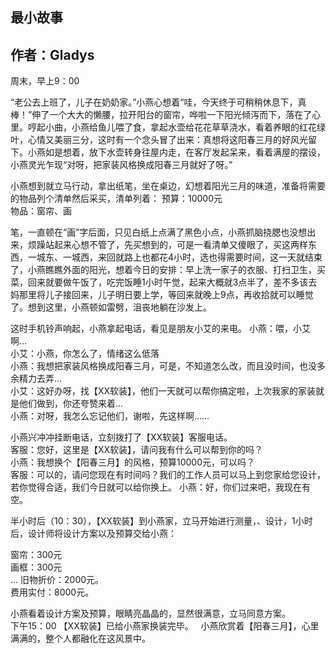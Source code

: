 最小故事
----
作者：Gladys
-----
周末，早上9：00

“老公去上班了，儿子在奶奶家。”小燕心想着“哇，今天终于可稍稍休息下，真棒！”伸了一个大大的懒腰，拉开阳台的窗帘，哗啦一下阳光倾泻而下，落在了心里。哼起小曲，小燕给鱼儿喂了食，拿起水壶给花花草草浇水，看着养眼的红花绿叶，心情又美丽三分，这时有一个念头冒了出来：真想将这阳春三月的好风光留下。小燕如是想着，放下水壶转身往屋内走，在客厅发起呆来，看着满屋的摆设，小燕灵光乍现“对呀，把家装风格换成阳春三月就好了呀。”

小燕想到就立马行动，拿出纸笔，坐在桌边，幻想着阳光三月的味道，准备将需要的物品列个清单然后采买，清单列着：
预算：10000元  
物品：窗帘、画  

笔，一直顿在“画”字后面，只见白纸上点满了黑色小点，小燕抓脑挠腮也没想出来，烦躁站起来心想不管了，先买想到的，可是一看清单又傻眼了，买这两样东西，一城东、一城西，来回就路上也都花4小时，选也得需要时间，这一天就结束了，小燕瞧瞧外面的阳光，想着今日的安排：早上洗一家子的衣服、打扫卫生，买菜，回来就要做午饭了，吃完饭睡1小时午觉，起来大概就3点半了，差不多该去妈那里将儿子接回来，儿子明日要上学，等回来就晚上9点，再收拾就可以睡觉了。想到这里，小燕顿如雷劈，沮丧地躺在沙发上。

这时手机铃声响起，小燕拿起电话，看见是朋友小艾的来电。
小燕：喂，小艾啊…  
小艾：小燕，你怎么了，情绪这么低落  
小燕：我想把家装风格换成阳春三月，可是，不知道怎么改，而且没时间，也没多余精力去弄…  
小艾：这好办呀，找【XX软装】，他们一天就可以帮你搞定啦，上次我家的家装就是他们做到，你还夸赞来着…  
小燕：对呀，我怎么忘记他们，谢啦，先这样啊……  

小燕兴冲冲挂断电话，立刻拨打了【XX软装】客服电话。  
客服：您好，这里是【XX软装】，请问我有什么可以帮到你的吗？  
小燕：我想换个【阳春三月】的风格，预算10000元，可以吗？  
客服：可以的，请问您现在有时间吗？我们的工作人员可以马上到您家给您设计，若你觉得合适，我们今日就可以给你换上。
小燕：好，你们过来吧，我现在有空。  

半小时后（10：30），【XX软装】到小燕家，立马开始进行测量，、设计，1小时后，设计师将设计方案以及预算交给小燕：

窗帘：300元  
画框：300元  
…
旧物折价：2000元。  
费用实付：8000元。  

小燕看着设计方案及预算，眼睛亮晶晶的，显然很满意，立马同意方案。  
下午15：00 【XX软装】已给小燕家换装完毕。  
小燕欣赏着【阳春三月】，心里满满的，整个人都融化在这风景中。
